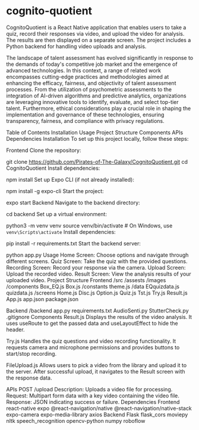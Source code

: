 # cognito-quotient
CognitoQuotient is a React Native application that enables users to take a quiz, record their responses via video, and upload the video for analysis. The results are then displayed on a separate screen. The project includes a Python backend for handling video uploads and analysis.

The landscape of talent assessment has evolved significantly in response to the demands of today's competitive job market and the emergence of advanced technologies. In this context, a range of related work encompasses cutting-edge practices and methodologies aimed at enhancing the efficacy, fairness, and objectivity of talent assessment processes. From the utilization of psychometric assessments to the integration of AI-driven algorithms and predictive analytics, organizations are leveraging innovative tools to identify, evaluate, and select top-tier talent. Furthermore, ethical considerations play a crucial role in shaping the implementation and governance of these technologies, ensuring transparency, fairness, and compliance with privacy regulations.

Table of Contents
Installation
Usage
Project Structure
Components
APIs
Dependencies
Installation
To set up this project locally, follow these steps:

Frontend
Clone the repository:

git clone https://github.com/Pirates-of-The-Galaxy/CognitoQuotient.git
cd CognitoQuotient
Install dependencies:

npm install
Set up Expo CLI (if not already installed):

npm install -g expo-cli
Start the project:

expo start
Backend
Navigate to the backend directory:

cd backend
Set up a virtual environment:

python3 -m venv venv
source venv/bin/activate   # On Windows, use `venv\Scripts\activate`
Install dependencies:

pip install -r requirements.txt
Start the backend server:

python app.py
Usage
Home Screen: Choose options and navigate through different screens.
Quiz Screen: Take the quiz with the provided questions.
Recording Screen: Record your response via the camera.
Upload Screen: Upload the recorded video.
Result Screen: View the analysis results of your uploaded video.
Project Structure
Frontend
/src
  /assests
    /images
  /components
    Box_EQ.js
    Box.js
  /constants
    theme.js
  /data
    EQquizdata.js
    quizdata.js
  /screens
    Home.js
    Disc.js
    Option.js
    Quiz.js
    Tst.js
    Try.js
    Result.js
  App.js
  app.json
  package.json

Backend
/backend
  app.py
  requirements.txt
  AudioSenti.py
  StutterCheck.py
  .gitignore
Components
Result.js
Displays the results of the video analysis. It uses useRoute to get the passed data and useLayoutEffect to hide the header.

Try.js
Handles the quiz questions and video recording functionality. It requests camera and microphone permissions and provides buttons to start/stop recording.

FileUpload.js
Allows users to pick a video from the library and upload it to the server. After successful upload, it navigates to the Result screen with the response data.

APIs
POST /upload
Description: Uploads a video file for processing.
Request: Multipart form data with a key video containing the video file.
Response: JSON indicating success or failure.
Dependencies
Frontend
react-native
expo
@react-navigation/native
@react-navigation/native-stack
expo-camera
expo-media-library
axios
Backend
Flask
flask_cors
moviepy
nltk
speech_recognition
opencv-python
numpy
roboflow
